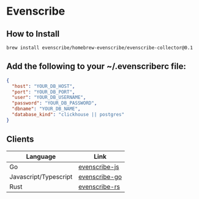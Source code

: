 # Evenscribe

## How to Install

`brew install evenscribe/homebrew-evenscribe/evenscribe-collector@0.1`

## Add the following to your ~/.evenscriberc file:

```json
{
  "host": "YOUR_DB_HOST",
  "port": "YOUR_DB_PORT",
  "user": "YOUR_DB_USERNAME",
  "password": "YOUR_DB_PASSWORD",
  "dbname": "YOUR_DB_NAME",
  "database_kind": "clickhouse || postgres"
}
```

## Clients

|Language|Link|
|---|--|
|Go|[evenscribe-js](https://github.com/evenscribe/evenscribe-go)|
|Javascript/Typescript|[evenscribe-go](https://github.com/evenscribe/evenscribe-js)|
|Rust|[evenscribe-rs](https://github.com/evenscribe/Olympus.rs)|
